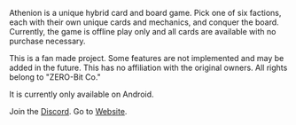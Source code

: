 Athenion is a unique hybrid card and board game. Pick one of six factions, each with their own unique cards and mechanics, and conquer the board.
Currently, the game is offline play only and all cards are available with no purchase necessary. 
            
This is a fan made project. Some features are not implemented and may be added in the future.
This has no affiliation with the original owners. All rights belong to "ZERO-Bit Co."

It is currently only available on Android.

Join the <a href="https://discord.gg/sBXgeuEq5Q">Discord</a>.
Go to <a href="https://albertzevanescent.github.io/Athenion-Fan-Project/">Website</a>.
